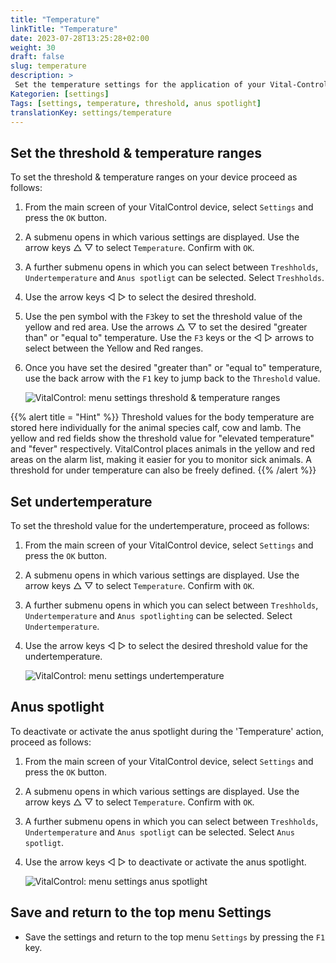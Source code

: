 ```yaml
---
title: "Temperature"
linkTitle: "Temperature"
date: 2023-07-28T13:25:28+02:00
weight: 30
draft: false
slug: temperature
description: >
 Set the temperature settings for the application of your Vital-Control device
Kategorien: [settings]
Tags: [settings, temperature, threshold, anus spotlight]
translationKey: settings/temperature
---
```

## Set the threshold & temperature ranges

To set the threshold & temperature ranges on your device proceed as follows:

1. From the main screen of your VitalControl device, select `Settings` and press the `OK` button.

2. A submenu opens in which various settings are displayed. Use the arrow keys △ ▽ to select `Temperature`. Confirm with `OK`.

3. A further submenu opens in which you can select between `Treshholds`, `Undertemperature` and `Anus spotligt` can be selected. Select `Treshholds`.

4. Use the arrow keys ◁ ▷ to select the desired threshold.

5. Use the pen symbol with the `F3`key to set the threshold value of the yellow and red area. Use the arrows △ ▽ to set the desired "greater than" or "equal to" temperature. Use the `F3` keys or the ◁ ▷ arrows to select between the Yellow and Red ranges.

6. Once you have set the desired "greater than" or "equal to" temperature, use the back arrow with the `F1` key to jump back to the `Threshold` value.

    ![VitalControl: menu settings threshold & temperature ranges](../images/threshold.png "Threshold & Temperature ranges")

{{% alert title = "Hint" %}}
Threshold values for the body temperature are stored here individually for the animal species calf, cow and lamb. The yellow and red fields show the threshold value for "elevated temperature" and "fever" respectively. VitalControl places animals in the yellow and red areas on the alarm list, making it easier for you to monitor sick animals. A threshold for under temperature can also be freely defined.
{{% /alert %}}

## Set undertemperature

To set the threshold value for the undertemperature, proceed as follows:

1. From the main screen of your VitalControl device, select `Settings` and press the `OK` button.

2. A submenu opens in which various settings are displayed. Use the arrow keys △ ▽ to select `Temperature`. Confirm with `OK`.

3. A further submenu opens in which you can select between `Treshholds`, `Undertemperature` and `Anus spotlighting` can be selected. Select `Undertemperature`.

4. Use the arrow keys ◁ ▷ to select the desired threshold value for the undertemperature.

    ![VitalControl: menu settings undertemperature](../images/undertemperature.png "Undertemperature")

## Anus spotlight

To deactivate or activate the anus spotlight during the 'Temperature' action, proceed as follows:

1. From the main screen of your VitalControl device, select `Settings` and press the `OK` button.

2. A submenu opens in which various settings are displayed. Use the arrow keys △ ▽ to select `Temperature`. Confirm with `OK`.

3. A further submenu opens in which you can select between `Treshholds`, `Undertemperature` and `Anus spotligt` can be selected. Select `Anus spotligt`.

4. Use the arrow keys ◁ ▷ to deactivate or activate the anus spotlight.

    ![VitalControl: menu settings anus spotlight](../images/anusspotlight.png "Anus spotlight")

## Save and return to the top menu Settings

- Save the settings and return to the top menu `Settings` by pressing the `F1` key.

